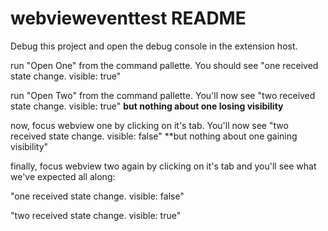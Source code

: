 # webvieweventtest README

Debug this project and open the debug console in the extension host.

run "Open One" from the command pallette. You should see "one received state change. visible:  true"

run "Open Two" from the command pallette. You'll now see "two received state change. visible:  true" **but nothing about one losing visibility**

now, focus webview one by clicking on it's tab. You'll now see "two received state change. visible:  false" **but nothing about one gaining visibility"

finally, focus webview two again by clicking on it's tab and you'll see what we've expected all along:

"one received state change. visible:  false"

"two received state change. visible:  true"